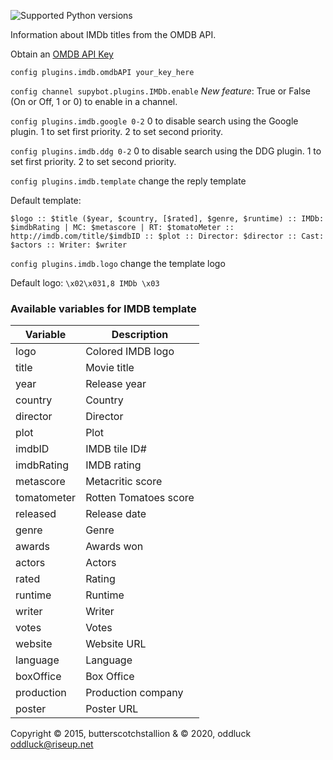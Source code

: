 ![Supported Python versions](https://img.shields.io/badge/python-3.4%2C%203.5%2C%203.6%2C%203.7%2C%203.8-blue.svg)

Information about IMDb titles from the OMDB API.

Obtain an [OMDB API Key](https://omdbapi.com/apikey.aspx)

`config plugins.imdb.omdbAPI your_key_here`

`config channel supybot.plugins.IMDb.enable` *New feature*: True or False (On or Off, 1 or 0) to enable in a channel.

`config plugins.imdb.google 0-2` 0 to disable search using the Google plugin. 1 to set first priority. 2 to set second priority.

`config plugins.imdb.ddg 0-2` 0 to disable search using the DDG plugin. 1 to set first priority. 2 to set second priority.

`config plugins.imdb.template` change the reply template

Default template:
 
`$logo :: $title ($year, $country, [$rated], $genre, $runtime) :: IMDb: $imdbRating | MC: $metascore | RT: $tomatoMeter :: http://imdb.com/title/$imdbID :: $plot :: Director: $director :: Cast: $actors :: Writer: $writer`

`config plugins.imdb.logo` change the template logo

Default logo: `\x02\x031,8 IMDb \x03`

### Available variables for IMDB template ###

Variable       | Description
---------------|------------
logo           | Colored IMDB logo
title          | Movie title
year           | Release year
country        | Country
director       | Director
plot           | Plot
imdbID         | IMDB tile ID#
imdbRating     | IMDB rating
metascore      | Metacritic score
tomatometer    | Rotten Tomatoes score
released       | Release date
genre          | Genre
awards         | Awards won
actors         | Actors
rated          | Rating
runtime        | Runtime
writer         | Writer
votes          | Votes
website        | Website URL
language       | Language
boxOffice      | Box Office
production     | Production company
poster         | Poster URL

Copyright © 2015, butterscotchstallion & © 2020, oddluck <oddluck@riseup.net>
